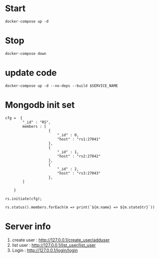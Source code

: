 # Start

```
docker-compose up -d
```

# Stop

```
docker-compose down
```

# update code

```
docker-compose up -d --no-deps --build $SERVICE_NAME 
```

# Mongodb init set
```
cfg =  {
		"_id" : "RS",
		members : [
					{
						"_id" : 0,
						"host" : "rs1:27041"
					},
					{
						"_id" : 1,
						"host" : "rs2:27042"
					},
					{
						"_id" : 2,
						"host" : "rs3:27043"
					},
		]
		
	}
```

```
rs.initiate(cfg);
```
```
rs.status().members.forEach(m => print(`${m.name} => ${m.stateStr}`))
```

# Server info


1. create user : <http://127.0.0.1/create_user/adduser>
2. list user : <http://127.0.0.1/list_user/list_user>
3. Login : <http://127.0.0.1/login/login>
